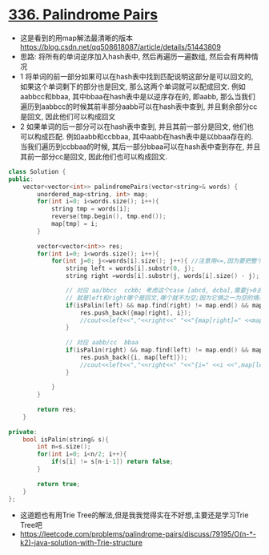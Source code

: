 # [336. Palindrome Pairs](https://leetcode.com/problems/palindrome-pairs/description/)
* 这是看到的用map解法最清晰的版本 https://blog.csdn.net/qq508618087/article/details/51443809
* 思路: 将所有的单词逆序加入hash表中, 然后再遍历一遍数组, 然后会有两种情况
* 1 将单词的前一部分如果可以在hash表中找到匹配说明这部分是可以回文的, 如果这个单词剩下的部分也是回文, 那么这两个单词就可以配成回文. 例如aabbcc和bbaa, 其中bbaa在hash表中是以逆序存在的, 即aabb, 那么当我们遍历到aabbcc的时候其前半部分aabb可以在hash表中查到, 并且剩余部分cc是回文, 因此他们可以构成回文
* 2 如果单词的后一部分可以在hash表中查到, 并且其前一部分是回文, 他们也可以构成匹配. 例如aabb和ccbbaa, 其中aabb在hash表中是以bbaa存在的. 当我们遍历到ccbbaa的时候, 其后一部分bbaa可以在hash表中查到存在, 并且其前一部分cc是回文, 因此他们也可以构成回文.


```c++
class Solution {
public:
    vector<vector<int>> palindromePairs(vector<string>& words) {
        unordered_map<string, int> map;
        for(int i=0; i<words.size(); i++){
            string tmp = words[i];
            reverse(tmp.begin(), tmp.end());
            map[tmp] = i;
        }
        
        vector<vector<int>> res;
        for(int i=0; i<words.size(); i++){
            for(int j=0; j<=words[i].size(); j++){ //注意用<=,因为要把整个单词包进去
                string left = words[i].substr(0, j);
                string right =words[i].substr(j, words[i].size() - j);

                // 对应 aa/bbcc  ccbb; 考虑这个case [abcd, dcba],需要j>0去重, 把注释放开看的更清楚
                // 就是left和right哪个是回文,哪个就不为空;因为它俩之一为空的情况只需要判断一次
                if(isPalin(left) && map.find(right) != map.end() && map[right] != i && j > 0){ 
                    res.push_back({map[right], i});
                    //cout<<left<<","<<right<<" "<<"{map[right]=" <<map[right] <<",i="<<i<<"}"<<"  j="<<j<<endl;
                }
                                                            
                // 对应 aabb/cc  bbaa
                if(isPalin(right) && map.find(left) != map.end() && map[left] != i ){
                    res.push_back({i, map[left]});
                    //cout<<left<<","<<right<<" "<<"{i=" <<i <<",map[left]="<<map[left]<<"}"<<"  j="<<j<<endl;
                } 
          
            }
        }
        
        return res;
    }
    
private:
    bool isPalin(string& s){
        int n=s.size();
        for(int i=0; i<n/2; i++){
            if(s[i] != s[n-i-1]) return false;
        }
        
        return true;
    }
};
```

* 这道题也有用Trie Tree的解法,但是我我觉得实在不好想,主要还是学习Trie Tree吧
* https://leetcode.com/problems/palindrome-pairs/discuss/79195/O(n-*-k2)-java-solution-with-Trie-structure 
